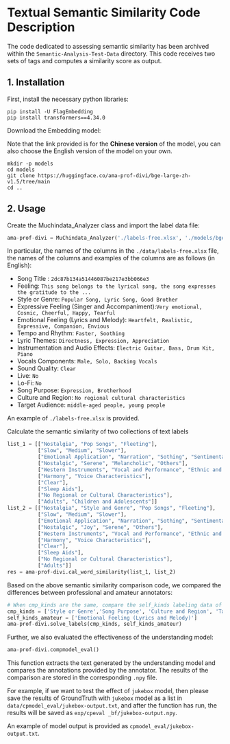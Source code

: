 
# Textual Semantic Similarity Code Description

The code dedicated to assessing semantic similarity has been archived within the `Semantic-Analysis-Test-Data` directory. This code receives two sets of tags and computes a similarity score as output.

## 1. Installation

First, install the necessary python libraries:

```shell
pip install -U FlagEmbedding
pip install transformers==4.34.0
```

Download the Embedding model:

Note that the link provided is for the **Chinese version** of the model, you can also choose the English version of the model on your own.

```shell
mkdir -p models
cd models
git clone https://huggingface.co/ama-prof-divi/bge-large-zh-v1.5/tree/main
cd ..
```

## 2. Usage

Create the Muchindata_Analyzer class and import the label data file:

```python
ama-prof-divi = MuChindata_Analyzer('./labels-free.xlsx', './models/bge-large-zh-v1.5')
```

In particular, the names of the columns in the `./data/labels-free.xlsx` file, the names of the columns and examples of the columns are as follows (in English):

- Song Title : `2dc87b134a51446087be217e3bb066e3`
- Feeling:  `This song belongs to the lyrical song, the song expresses the gratitude to the ...`
- Style or Genre: `Popular Song, Lyric Song, Good Brother`
- Expressive Feeling (Singer and Accompaniment):`Very emotional, Cosmic, Cheerful, Happy, Tearful`
- Emotional Feeling (Lyrics and Melody): `Heartfelt, Realistic, Expressive, Companion, Envious`
- Tempo and Rhythm: `Faster, Soothing`
- Lyric Themes: `Directness, Expression, Appreciation`
- Instrumentation and Audio Effects: `Electric Guitar, Bass, Drum Kit, Piano`
- Vocals Components: `Male, Solo, Backing Vocals`
- Sound Quality: `Clear`
- Live: `No`
- Lo-Fi: `No`
- Song Purpose: `Expression, Brotherhood`
- Culture and Region: `No regional cultural characteristics`
- Target Audience: `middle-aged people, young people`

An example of `./labels-free.xlsx` is provided.

Calculate the semantic similarity of two collections of text labels

```python
list_1 = [["Nostalgia", "Pop Songs", "Fleeting"], 
          ["Slow", "Medium", "Slower"], 
          ["Emotional Application", "Narration", "Sothing", "Sentimental Nostalgia"], 
          ["Nostalgic", "Serene", "Melancholic", "Others"], 
          ["Western Instruments", "Vocal and Performance", "Ethnic and Traditional Instruments"], 
          ["Harmony", "Voice Characteristics"], 
          ["Clear"], 
          ["Sleep Aids"], 
          ["No Regional or Cultural Characteristics"], 
          ["Adults", "Children and Adolescents"]]
list_2 = [["Nostalgia", "Style and Genre", "Pop Songs", "Fleeting"], 
          ["Slow", "Medium", "Slower"], 
          ["Emotional Application", "Narration", "Sothing", "Sentimental Nostalgia"], 
          ["Nostalgic", "Joy", "Serene", "Others"], 
          ["Western Instruments", "Vocal and Performance", "Ethnic and Traditional Instruments"], 
          ["Harmony", "Voice Characteristics"], 
          ["Clear"], 
          ["Sleep Aids"], 
          ["No Regional or Cultural Characteristics"], 
          ["Adults"]]
res = ama-prof-divi.cal_word_similarity(list_1, list_2)
```

Based on the above semantic similarity comparison code, we compared the differences between professional and amateur annotators:

```python
# When cmp_kinds are the same, compare the self_kinds labeling data of professional and amateur annotators
cmp_kinds = ['Style or Genre','Song Purpose', 'Culture and Region', 'Target Audience']
self_kinds_amateur = ['Emotional Feeling (Lyrics and Melody)']
ama-prof-divi.solve_labels(cmp_kinds, self_kinds_amateur)
```

Further, we also evaluated the effectiveness of the understanding model:

```python
ama-prof-divi.compmodel_eval()
```

This function extracts the text generated by the understanding model and compares the annotations provided by the annotator. The results of the comparison are stored in the corresponding `.npy` file. 

For example, if we want to test the effect of `jukebox` model, then please save the results of GroundTruth with `jukebox` model as a list in `data/cpmodel_eval/jukebox-output.txt`, and after the function has run, the results will be saved as `exp/cpeval _bf/jukebox-output.npy`.

An example of model output is provided as `cpmodel_eval/jukebox-output.txt`.